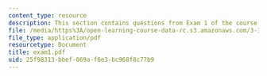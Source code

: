 ```yaml
---
content_type: resource
description: This section contains questions from Exam 1 of the course.
file: /media/https%3A/open-learning-course-data-rc.s3.amazonaws.com/3-15-electrical-optical-magnetic-materials-and-devices-fall-2006/25f98313bbef069af6e3bc968f8c77b9_exam1.pdf
file_type: application/pdf
resourcetype: Document
title: exam1.pdf
uid: 25f98313-bbef-069a-f6e3-bc968f8c77b9
---
```

